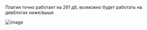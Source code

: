 Плагин точно работает на 261 дб, возможно будет работать на девблогах ниже/выше

![image](https://github.com/user-attachments/assets/17c24413-5fe3-4898-af78-191ef1068c1a)
